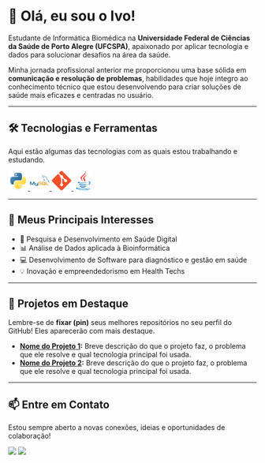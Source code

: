# 👋 Olá, eu sou o Ivo!

Estudante de Informática Biomédica na **Universidade Federal de Ciências da Saúde de Porto Alegre (UFCSPA)**, apaixonado por aplicar tecnologia e dados para solucionar desafios na área da saúde.

Minha jornada profissional anterior me proporcionou uma base sólida em **comunicação e resolução de problemas**, habilidades que hoje integro ao conhecimento técnico que estou desenvolvendo para criar soluções de saúde mais eficazes e centradas no usuário.

---

## 🛠️ Tecnologias e Ferramentas

Aqui estão algumas das tecnologias com as quais estou trabalhando e estudando.

<p align="left">
  <a href="https://www.python.org" target="_blank" rel="noreferrer">
    <img src="https://raw.githubusercontent.com/devicons/devicon/master/icons/python/python-original.svg" alt="python" width="40" height="40"/>
  </a>
  <a href="https://www.mysql.com/" target="_blank" rel="noreferrer">
    <img src="https://raw.githubusercontent.com/devicons/devicon/master/icons/mysql/mysql-original-wordmark.svg" alt="mysql" width="40" height="40"/>
  </a>
   <a href="https://git-scm.com/" target="_blank" rel="noreferrer">
    <img src="https://raw.githubusercontent.com/devicons/devicon/master/icons/git/git-original.svg" alt="git" width="40" height="40"/>
  </a>
  <a href="https://www.java.com" target="_blank" rel="noreferrer">
    <img src="https://raw.githubusercontent.com/devicons/devicon/master/icons/java/java-original.svg" alt="java" width="40" height="40"/>
  </a>
</p>

---

## 🌱 Meus Principais Interesses

- 🔬 Pesquisa e Desenvolvimento em Saúde Digital
- 📊 Análise de Dados aplicada à Bioinformática
- 💻 Desenvolvimento de Software para diagnóstico e gestão em saúde
- 💡 Inovação e empreendedorismo em Health Techs

---

## 🚀 Projetos em Destaque

Lembre-se de **fixar (pin)** seus melhores repositórios no seu perfil do GitHub! Eles aparecerão com mais destaque.

- **[Nome do Projeto 1](link-para-o-seu-repositório):** Breve descrição do que o projeto faz, o problema que ele resolve e qual tecnologia principal foi usada.
- **[Nome do Projeto 2](link-para-o-seu-repositório):** Breve descrição do que o projeto faz, o problema que ele resolve e qual tecnologia principal foi usada.

---

## 📫 Entre em Contato

Estou sempre aberto a novas conexões, ideias e oportunidades de colaboração!

<a href="mailto:seu-email@exemplo.com.br"><img src="https://img.shields.io/badge/Gmail-D14836?style=for-the-badge&logo=gmail&logoColor=white" /></a>
<a href="https://www.linkedin.com/in/seu-perfil-linkedin/"><img src="https://img.shields.io/badge/LinkedIn-0077B5?style=for-the-badge&logo=linkedin&logoColor=white" /></a>
